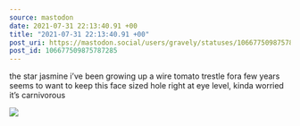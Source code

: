 ```yaml
---
source: mastodon
date: 2021-07-31 22:13:40.91 +00
title: "2021-07-31 22:13:40.91 +00"
post_uri: https://mastodon.social/users/gravely/statuses/106677509875787285
post_id: 106677509875787285
---
```

the star jasmine i’ve been growing up a wire tomato trestle fora few years seems to want to keep this face sized hole right at eye level, kinda worried it’s carnivorous


![](/images/106677509829228783.jpg)

